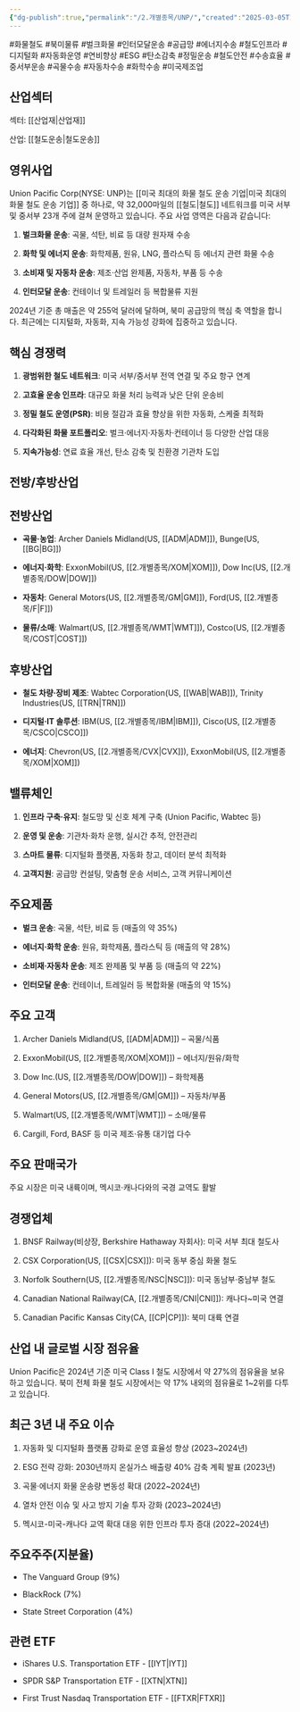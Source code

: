 ```yaml
---
{"dg-publish":true,"permalink":"/2.개별종목/UNP/","created":"2025-03-05T10:45:39.217+09:00","updated":"2025-07-29T21:37:05.330+09:00"}
---
```


#화물철도 #북미물류 #벌크화물 #인터모달운송 #공급망 #에너지수송 #철도인프라 #디지털화 #자동화운영 #연비향상 #ESG #탄소감축 #정밀운송 #철도안전 #수송효율 #중서부운송 #곡물수송 #자동차수송 #화학수송 #미국제조업

## 산업섹터

섹터: [[산업재\|산업재]]

산업: [[철도운송\|철도운송]]

## 영위사업

Union Pacific Corp(NYSE: UNP)는 [[미국 최대의 화물 철도 운송 기업\|미국 최대의 화물 철도 운송 기업]] 중 하나로, 약 32,000마일의 [[철도\|철도]] 네트워크를 미국 서부 및 중서부 23개 주에 걸쳐 운영하고 있습니다. 주요 사업 영역은 다음과 같습니다:

1. **벌크화물 운송**: 곡물, 석탄, 비료 등 대량 원자재 수송
    
2. **화학 및 에너지 운송**: 화학제품, 원유, LNG, 플라스틱 등 에너지 관련 화물 수송
    
3. **소비재 및 자동차 운송**: 제조·산업 완제품, 자동차, 부품 등 수송
    
4. **인터모달 운송**: 컨테이너 및 트레일러 등 복합물류 지원
    

2024년 기준 총 매출은 약 255억 달러에 달하며, 북미 공급망의 핵심 축 역할을 합니다. 최근에는 디지털화, 자동화, 지속 가능성 강화에 집중하고 있습니다.

## 핵심 경쟁력

1. **광범위한 철도 네트워크**: 미국 서부/중서부 전역 연결 및 주요 항구 연계
    
2. **고효율 운송 인프라**: 대규모 화물 처리 능력과 낮은 단위 운송비
    
3. **정밀 철도 운영(PSR)**: 비용 절감과 효율 향상을 위한 자동화, 스케줄 최적화
    
4. **다각화된 화물 포트폴리오**: 벌크·에너지·자동차·컨테이너 등 다양한 산업 대응
    
5. **지속가능성**: 연료 효율 개선, 탄소 감축 및 친환경 기관차 도입
    

## 전방/후방산업

## 전방산업

- **곡물·농업**: Archer Daniels Midland(US, [[ADM\|ADM]]), Bunge(US, [[BG\|BG]])
    
- **에너지·화학**: ExxonMobil(US, [[2.개별종목/XOM\|XOM]]), Dow Inc(US, [[2.개별종목/DOW\|DOW]])
    
- **자동차**: General Motors(US, [[2.개별종목/GM\|GM]]), Ford(US, [[2.개별종목/F\|F]])
    
- **물류/소매**: Walmart(US, [[2.개별종목/WMT\|WMT]]), Costco(US, [[2.개별종목/COST\|COST]])
    

## 후방산업

- **철도 차량·장비 제조**: Wabtec Corporation(US, [[WAB\|WAB]]), Trinity Industries(US, [[TRN\|TRN]])
    
- **디지털·IT 솔루션**: IBM(US, [[2.개별종목/IBM\|IBM]]), Cisco(US, [[2.개별종목/CSCO\|CSCO]])
    
- **에너지**: Chevron(US, [[2.개별종목/CVX\|CVX]]), ExxonMobil(US, [[2.개별종목/XOM\|XOM]])
    

## 밸류체인

1. **인프라 구축·유지**: 철도망 및 신호 체계 구축 (Union Pacific, Wabtec 등)
    
2. **운영 및 운송**: 기관차·화차 운행, 실시간 추적, 안전관리
    
3. **스마트 물류**: 디지털화 플랫폼, 자동화 창고, 데이터 분석 최적화
    
4. **고객지원**: 공급망 컨설팅, 맞춤형 운송 서비스, 고객 커뮤니케이션
    

## 주요제품

- **벌크 운송**: 곡물, 석탄, 비료 등 (매출의 약 35%)
    
- **에너지·화학 운송**: 원유, 화학제품, 플라스틱 등 (매출의 약 28%)
    
- **소비재·자동차 운송**: 제조 완제품 및 부품 등 (매출의 약 22%)
    
- **인터모달 운송**: 컨테이너, 트레일러 등 복합화물 (매출의 약 15%)
    

## 주요 고객

1. Archer Daniels Midland(US, [[ADM\|ADM]]) – 곡물/식품
    
2. ExxonMobil(US, [[2.개별종목/XOM\|XOM]]) – 에너지/원유/화학
    
3. Dow Inc.(US, [[2.개별종목/DOW\|DOW]]) – 화학제품
    
4. General Motors(US, [[2.개별종목/GM\|GM]]) – 자동차/부품
    
5. Walmart(US, [[2.개별종목/WMT\|WMT]]) – 소매/물류
    
6. Cargill, Ford, BASF 등 미국 제조·유통 대기업 다수
    

## 주요 판매국가

주요 시장은 미국 내륙이며, 멕시코·캐나다와의 국경 교역도 활발

## 경쟁업체

1. BNSF Railway(비상장, Berkshire Hathaway 자회사): 미국 서부 최대 철도사
    
2. CSX Corporation(US, [[CSX\|CSX]]): 미국 동부 중심 화물 철도
    
3. Norfolk Southern(US, [[2.개별종목/NSC\|NSC]]): 미국 동남부·중남부 철도
    
4. Canadian National Railway(CA, [[2.개별종목/CNI\|CNI]]): 캐나다~미국 연결
    
5. Canadian Pacific Kansas City(CA, [[CP\|CP]]): 북미 대륙 연결
    

## 산업 내 글로벌 시장 점유율

Union Pacific은 2024년 기준 미국 Class I 철도 시장에서 약 27%의 점유율을 보유하고 있습니다. 북미 전체 화물 철도 시장에서는 약 17% 내외의 점유율로 1~2위를 다투고 있습니다.

## 최근 3년 내 주요 이슈

1. 자동화 및 디지털화 플랫폼 강화로 운영 효율성 향상 (2023~2024년)
    
2. ESG 전략 강화: 2030년까지 온실가스 배출량 40% 감축 계획 발표 (2023년)
    
3. 곡물·에너지 화물 운송량 변동성 확대 (2022~2024년)
    
4. 열차 안전 이슈 및 사고 방지 기술 투자 강화 (2023~2024년)
    
5. 멕시코-미국-캐나다 교역 확대 대응 위한 인프라 투자 증대 (2022~2024년)
    

## 주요주주(지분율)

- The Vanguard Group (9%)
    
- BlackRock (7%)
    
- State Street Corporation (4%)
    

## 관련 ETF

- iShares U.S. Transportation ETF - [[IYT\|IYT]]
    
- SPDR S&P Transportation ETF - [[XTN\|XTN]]
    
- First Trust Nasdaq Transportation ETF - [[FTXR\|FTXR]]